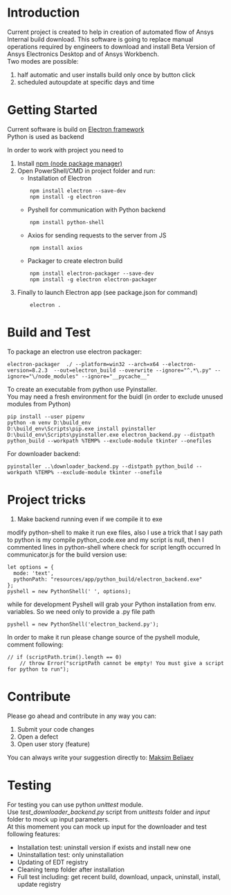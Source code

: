 # Introduction 
Current project is created to help in creation of automated flow of Ansys Internal build download.
This software is going to replace manual operations required by engineers to download and install Beta Version of 
Ansys Electronics Desktop and of Ansys Workbench.  
Two modes are possible: 
1. half automatic and user installs build only once by button click
2. scheduled autoupdate at specific days and time

# Getting Started
Current software is build on [Electron framework](https://www.electronjs.org/)  
Python is used as backend 

In order to work with project you need to 
1. Install [npm (node package manager)](https://nodejs.org/en/download/)
2. Open PowerShell/CMD in project folder and run: 
    - Installation of Electron
    ~~~ 
        npm install electron --save-dev
        npm install -g electron 
    ~~~ 
    - Pyshell for communication with Python backend
    ~~~
        npm install python-shell
    ~~~
    - Axios for sending requests to the server from JS
    ~~~
        npm install axios
    ~~~
    - Packager to create electron build
    ~~~
        npm install electron-packager --save-dev
        npm install -g electron electron-packager
    ~~~
3. Finally to launch Electron app (see package.json for command)
    ~~~
        electron .
    ~~~ 

# Build and Test
To package an electron use electron packager:
~~~
electron-packager  ./ --platform=win32 --arch=x64 --electron-version=8.2.3  --out=electron_build --overwrite --ignore="^.*\.py" --ignore="\/node_modules" --ignore="__pycache__"
~~~

To create an executable from python use Pyinstaller.  
You may need a fresh environment for the buidl (in order to exclude unused modules from Python)
~~~
pip install --user pipenv
python -m venv D:\build_env
D:\build_env\Scripts\pip.exe install pyinstaller
D:\build_env\Scripts\pyinstaller.exe electron_backend.py --distpath python_build --workpath %TEMP% --exclude-module tkinter --onefiles
~~~

For downloader backend:
~~~
pyinstaller ..\downloader_backend.py --distpath python_build --workpath %TEMP% --exclude-module tkinter --onefile
~~~

# Project tricks
1. Make backend running even if we compile it to exe

modify python-shell to make it run exe files, also I use a trick that I say path to python is my compile python_code.exe
and my script is null, then I commented lines in python-shell where check for script length occurred
In communicator.js for the build version use:
~~~
let options = {
  mode: 'text',
  pythonPath: "resources/app/python_build/electron_backend.exe"
};
pyshell = new PythonShell(' ', options);
~~~

while for development Pyshell will grab your Python installation from env. variables. So we need only to provide a .py file path
~~~
pyshell = new PythonShell('electron_backend.py');
~~~

In order to make it run please change source of the pyshell module, comment following:
~~~
// if (scriptPath.trim().length == 0)
    // throw Error("scriptPath cannot be empty! You must give a script for python to run");
~~~

# Contribute
Please go ahead and contribute in any way you can:
1. Submit your code changes
2. Open a defect
3. Open user story (feature)

You can always write your suggestion directly to: [Maksim Beliaev](mailto:maksim.beliaev@ansys.com)

# Testing
For testing you can use python _unittest_ module.  
Use _test_downloader_backend.py_ script from _unittests_ folder and _input_ folder to mock up input parameters.  
At this momement you can mock up input for the downloader and test following features:
- Installation test: uninstall version if exists and install new one
- Uninstallation test: only uninstallation
- Updating of EDT registry
- Cleaning temp folder after installation
- Full test including: get recent build, download, unpack, uninstall, install, update registry 
